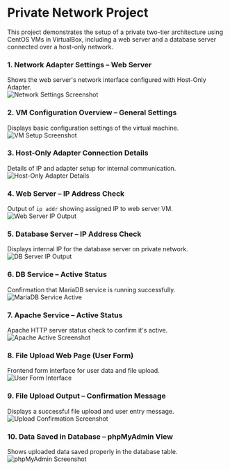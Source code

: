 # Private Network Project

This project demonstrates the setup of a private two-tier architecture using CentOS VMs in VirtualBox, including a web server and a database server connected over a host-only network.

### 1. Network Adapter Settings – Web Server  
Shows the web server's network interface configured with Host-Only Adapter.  
![Network Settings Screenshot](https://i.postimg.cc/HsVpy3gm/Screenshot-2025-07-28-130611.png)

### 2. VM Configuration Overview – General Settings  
Displays basic configuration settings of the virtual machine.  
![VM Setup Screenshot](https://i.postimg.cc/6pvms4dn/Screenshot-2025-07-28-124704.png)

### 3. Host-Only Adapter Connection Details  
Details of IP and adapter setup for internal communication.  
![Host-Only Adapter Details](https://i.postimg.cc/jSvLbcyJ/Screenshot-2025-07-28-132859.png)

### 4. Web Server – IP Address Check  
Output of `ip addr` showing assigned IP to web server VM.  
![Web Server IP Output](https://i.postimg.cc/WzR4nHcx/Screenshot-2025-07-28-133104.png)

### 5. Database Server – IP Address Check  
Displays internal IP for the database server on private network.  
![DB Server IP Output](https://i.postimg.cc/C1n1bVXj/Screenshot-2025-07-28-133239.png)

### 6. DB Service – Active Status  
Confirmation that MariaDB service is running successfully.  
![MariaDB Service Active](https://i.postimg.cc/ZKSRv2cd/Screenshot-2025-07-28-133831.png)

### 7. Apache Service – Active Status  
Apache HTTP server status check to confirm it's active.  
![Apache Active Screenshot](https://i.postimg.cc/QMyCBM48/Screenshot-2025-07-28-134100.png)

### 8. File Upload Web Page (User Form)  
Frontend form interface for user data and file upload.  
![User Form Interface](https://i.postimg.cc/cCQL5BsC/Screenshot-2025-07-28-134148.png)

### 9. File Upload Output – Confirmation Message  
Displays a successful file upload and user entry message.  
![Upload Confirmation Screenshot](https://i.postimg.cc/3rpNRYgh/Screenshot-2025-07-28-134159.png)

### 10. Data Saved in Database – phpMyAdmin View  
Shows uploaded data saved properly in the database table.  
![phpMyAdmin Screenshot](https://i.postimg.cc/15rzGBCY/Screenshot-2025-07-28-134237.png)


